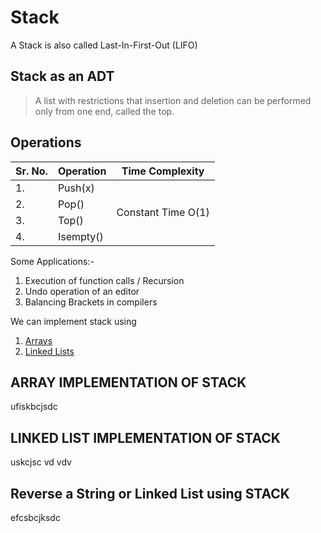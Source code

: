 # Stack

A Stack is also called Last-In-First-Out (LIFO)

## Stack as an ADT
> A list with restrictions that insertion and deletion can be performed only from one end, called the top.

## Operations

<table>
  <thead>
    <tr>
      <th>Sr. No.</th>
      <th>Operation</th>
      <th>Time Complexity</th>
    </tr>
  </thead>
  <tbody>
    <tr>
      <td>1.</td>
      <td>Push(x)</td>
      <td rowspan='4'>Constant Time O(1)</td>
    </tr>
    <tr>
      <td>2.</td>
      <td>Pop()</td>
    </tr>
    <tr>
      <td>3.</td>
      <td>Top()</td>
    </tr>
    <tr>
      <td>4.</td>
      <td>Isempty()</td>
    </tr>
  </tbody>
</table>

Some Applications:-
1. Execution of function calls / Recursion
2. Undo operation of an editor
3. Balancing Brackets in compilers

We can implement stack using
1. [Arrays](#arrays)
2. [Linked Lists](#llists)

## ARRAY IMPLEMENTATION OF STACK <a id="arrays" />
ufiskbcjsdc

## LINKED LIST IMPLEMENTATION OF STACK <a id="llists" />
uskcjsc
vd
vdv

## Reverse a String or Linked List using STACK
efcsbcjksdc
